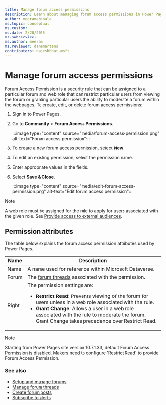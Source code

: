 ```yaml
---
title: Manage forum access permissions
description: Learn about managing forum access permissions in Power Pages.
author: meeramahabala
ms.topic: conceptual
ms.custom: 
ms.date: 2/20/2025
ms.subservice: 
ms.author: meeram
ms.reviewer: danamartens
contributors: nageshbhat-msft
---
```


# Manage forum access permissions

Forum Access Permission is a security rule that can be assigned to a particular forum and web role that can restrict particular users from viewing the forum or granting particular users the ability to moderate a forum within the webpages. To create, edit, or delete forum access permissions:

1. Sign in to Power Pages.

1. Go to **Community** > **Forum Access Permissions**.

    :::image type="content" source="media/forum-access-permission.png" alt-text="Forum access permission":::

1. To create a new forum access permission, select **New**.

1. To edit an existing permission, select the permission name.

1. Enter appropriate values in the fields.

1. Select **Save & Close**.

    :::image type="content" source="media/edit-forum-access-permission.png" alt-text="Edit forum access permission":::

> [!NOTE]
> A web role must be assigned for the rule to apply for users associated with the given role. See [Provide access to external audiences](../../security/external-access.md).

## Permission attributes

The table below explains the forum access permission attributes used by Power Pages.

|Name     |Description                                                                        |
|---------|-----------------------------------------------------------------------------------|
|Name     |A name used for reference within Microsoft Dataverse.                              |
|Forum    |The [forum threads](manage-forum-threads.md) associated with the permission.       |
|Right    |The permission settings are:<br /><ul><li>**Restrict Read**: Prevents viewing of the forum for users unless in a web role associated with the rule.</li><li>**Grant Change**: Allows a user in a web role associated with the rule to moderate the forum. Grant Change takes precedence over Restrict Read.</li></ul>                                                                 |

> [!NOTE]
> Starting from Power Pages site version 10.7.1.33, default Forum Access Permission is disabled. Makers need to configure 'Restrict Read' to provide Forum Access Permission.

### See also

- [Setup and manage forums](setup-manage-forums.md)  
- [Manage forum threads](manage-forum-threads.md)  
- [Create forum posts](create-forum-posts.md)  
- [Subscribe to alerts](subscribe-alerts.md)  
